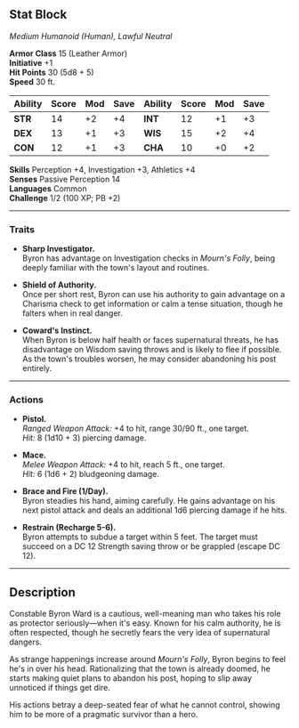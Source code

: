 

## **Stat Block**

*Medium Humanoid (Human), Lawful Neutral*

**Armor Class** 15 (Leather Armor)  
**Initiative** +1  
**Hit Points** 30 (5d8 + 5)  
**Speed** 30 ft.

| Ability   | Score | Mod | Save | Ability   | Score | Mod | Save |
|-----------|-------|-----|------|-----------|-------|-----|------|
| **STR**   | 14    | +2  | +4   | **INT**   | 12    | +1  | +3   |
| **DEX**   | 13    | +1  | +3   | **WIS**   | 15    | +2  | +4   |
| **CON**   | 12    | +1  | +3   | **CHA**   | 10    | +0  | +2   |

**Skills** Perception +4, Investigation +3, Athletics +4  
**Senses** Passive Perception 14  
**Languages** Common  
**Challenge** 1/2 (100 XP; PB +2)

---

### **Traits**

- **Sharp Investigator.**  
  Byron has advantage on Investigation checks in *Mourn's Folly*, being deeply familiar with the town's layout and routines.

- **Shield of Authority.**  
  Once per short rest, Byron can use his authority to gain advantage on a Charisma check to get information or calm a tense situation, though he falters when in real danger.

- **Coward's Instinct.**  
  When Byron is below half health or faces supernatural threats, he has disadvantage on Wisdom saving throws and is likely to flee if possible. As the town's troubles worsen, he may consider abandoning his post entirely.

---

### **Actions**

- **Pistol.**  
  *Ranged Weapon Attack:* +4 to hit, range 30/90 ft., one target.  
  *Hit:* 8 (1d10 + 3) piercing damage.

- **Mace.**  
  *Melee Weapon Attack:* +4 to hit, reach 5 ft., one target.  
  *Hit:* 6 (1d6 + 2) bludgeoning damage.

- **Brace and Fire (1/Day).**  
  Byron steadies his hand, aiming carefully. He gains advantage on his next pistol attack and deals an additional 1d6 piercing damage if he hits.

- **Restrain (Recharge 5-6).**  
  Byron attempts to subdue a target within 5 feet. The target must succeed on a DC 12 Strength saving throw or be grappled (escape DC 12).

---

## **Description**

Constable Byron Ward is a cautious, well-meaning man who takes his role as protector seriously—when it's easy. Known for his calm authority, he is often respected, though he secretly fears the very idea of supernatural dangers.  

As strange happenings increase around *Mourn's Folly*, Byron begins to feel he's in over his head. Rationalizing that the town is already doomed, he starts making quiet plans to abandon his post, hoping to slip away unnoticed if things get dire.  

His actions betray a deep-seated fear of what he cannot control, showing him to be more of a pragmatic survivor than a hero.

